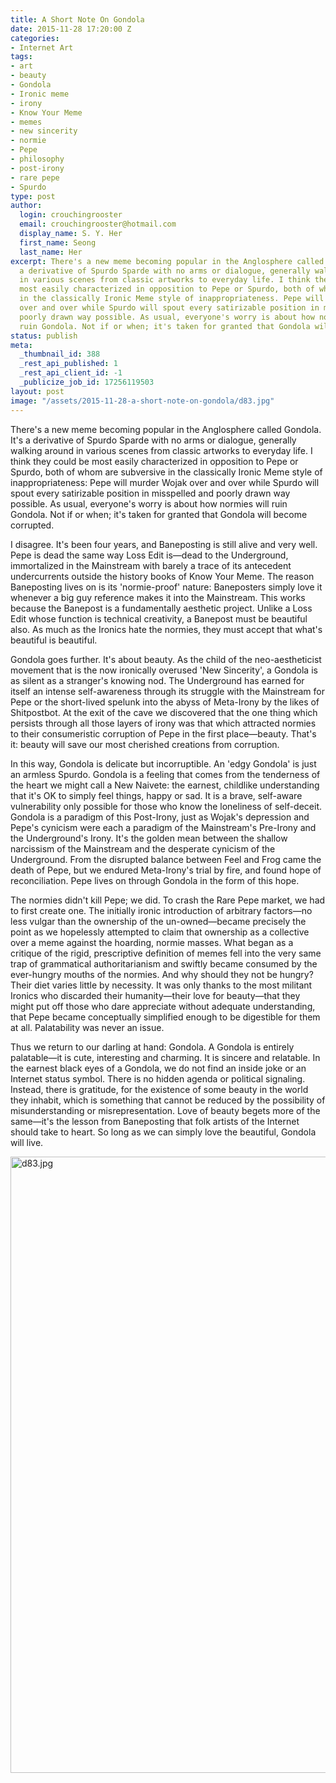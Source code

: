 ```yaml
---
title: A Short Note On Gondola
date: 2015-11-28 17:20:00 Z
categories:
- Internet Art
tags:
- art
- beauty
- Gondola
- Ironic meme
- irony
- Know Your Meme
- memes
- new sincerity
- normie
- Pepe
- philosophy
- post-irony
- rare pepe
- Spurdo
type: post
author:
  login: crouchingrooster
  email: crouchingrooster@hotmail.com
  display_name: S. Y. Her
  first_name: Seong
  last_name: Her
excerpt: There's a new meme becoming popular in the Anglosphere called Gondola. It's
  a derivative of Spurdo Sparde with no arms or dialogue, generally walking around
  in various scenes from classic artworks to everyday life. I think they could be
  most easily characterized in opposition to Pepe or Spurdo, both of whom are subversive
  in the classically Ironic Meme style of inappropriateness. Pepe will murder Wojak
  over and over while Spurdo will spout every satirizable position in misspelled and
  poorly drawn way possible. As usual, everyone's worry is about how normies will
  ruin Gondola. Not if or when; it's taken for granted that Gondola will become corrupted.
status: publish
meta:
  _thumbnail_id: 388
  _rest_api_published: 1
  _rest_api_client_id: -1
  _publicize_job_id: 17256119503
layout: post
image: "/assets/2015-11-28-a-short-note-on-gondola/d83.jpg"
---
```


<p>There's a new meme becoming popular in the Anglosphere called Gondola. It's a derivative of Spurdo Sparde with no arms or dialogue, generally walking around in various scenes from classic artworks to everyday life. I think they could be most easily characterized in opposition to Pepe or Spurdo, both of whom are subversive in the classically Ironic Meme style of inappropriateness: Pepe will murder Wojak over and over while Spurdo will spout every satirizable position in misspelled and poorly drawn way possible. As usual, everyone's worry is about how normies will ruin Gondola. Not if or when; it's taken for granted that Gondola will become corrupted.</p>
<p>I disagree. It's been four years, and Baneposting is still alive and very well. Pepe is dead the same way Loss Edit is—dead to the Underground, immortalized in the Mainstream with barely a trace of its antecedent undercurrents outside the history books of Know Your Meme. The reason Baneposting lives on is its 'normie-proof' nature: Baneposters simply love it whenever a big guy reference makes it into the Mainstream. This works because the Banepost is a fundamentally aesthetic project. Unlike a Loss Edit whose function is technical creativity, a Banepost must be beautiful also. As much as the Ironics hate the normies, they must accept that what's beautiful is beautiful.</p>
<p>Gondola goes further. It's about beauty. As the child of the neo-aestheticist movement that is the now ironically overused 'New Sincerity', a Gondola is as silent as a stranger's knowing nod. The Underground has earned for itself an intense self-awareness through its struggle with the Mainstream for Pepe or the short-lived spelunk into the abyss of Meta-Irony by the likes of Shitpostbot. At the exit of the cave we discovered that the one thing which persists through all those layers of irony was that which attracted normies to their consumeristic corruption of Pepe in the first place—beauty. That's it: beauty will save our most cherished creations from corruption.</p>
<p>In this way, Gondola is delicate but incorruptible. An 'edgy Gondola' is just an armless Spurdo. Gondola is a feeling that comes from the tenderness of the heart we might call a New Naivete: the earnest, childlike understanding that it's OK to simply feel things, happy or sad. It is a brave, self-aware vulnerability only possible for those who know the loneliness of self-deceit. Gondola is a paradigm of this Post-Irony, just as Wojak's depression and Pepe's cynicism were each a paradigm of the Mainstream's Pre-Irony and the Underground's Irony. It's the golden mean between the shallow narcissism of the Mainstream and the desperate cynicism of the Underground. From the disrupted balance between Feel and Frog came the death of Pepe, but we endured Meta-Irony's trial by fire, and found hope of reconciliation. Pepe lives on through Gondola in the form of this hope.</p>
<p>The normies didn't kill Pepe; we did. To crash the Rare Pepe market, we had to first create one. The initially ironic introduction of arbitrary factors—no less vulgar than the ownership of the un-owned—became precisely the point as we hopelessly attempted to claim that ownership as a collective over a meme against the hoarding, normie masses. What began as a critique of the rigid, prescriptive definition of memes fell into the very same trap of grammatical authoritarianism and swiftly became consumed by the ever-hungry mouths of the normies. And why should they not be hungry? Their diet varies little by necessity. It was only thanks to the most militant Ironics who discarded their humanity—their love for beauty—that they might put off those who dare appreciate without adequate understanding, that Pepe became conceptually simplified enough to be digestible for them at all. Palatability was never an issue.</p>
<p>Thus we return to our darling at hand: Gondola. A Gondola is entirely palatable—it is cute, interesting and charming. It is sincere and relatable. In the earnest black eyes of a Gondola, we do not find an inside joke or an Internet status symbol. There is no hidden agenda or political signaling. Instead, there is gratitude, for the existence of some beauty in the world they inhabit, which is something that cannot be reduced by the possibility of misunderstanding or misrepresentation. Love of beauty begets more of the same—it's the lesson from Baneposting that folk artists of the Internet should take to heart. So long as we can simply love the beautiful, Gondola will live.</p>
<p><img class=" aligncenter" src="{{ site.baseurl }}/assets/2015-11-28-a-short-note-on-gondola/d83.jpg" alt="d83.jpg" width="680" height="986" /></p>

